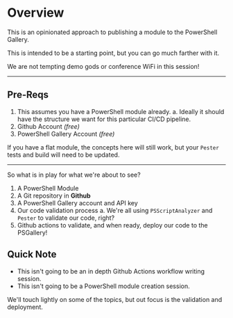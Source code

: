 # Overview

This is an opinionated approach to publishing a module to the PowerShell Gallery.

This is intended to be a starting point, but you can go much farther with it.

We are not tempting demo gods or conference WiFi in this session!

---

## Pre-Reqs

1. This assumes you have a PowerShell module already.
  a. Ideally it should have the structure we want for this particular CI/CD pipeline.
2. Github Account _(free)_
3. PowerShell Gallery Account _(free)_

If you have a flat module, the concepts here will still work, but your `Pester` tests and build will need to be updated.

---

So what is in play for what we're about to see?

1. A PowerShell Module
2. A Git repository in **Github**
3. A PowerShell Gallery account and API key
4. Our code validation process
  a. We're all using `PSScriptAnalyzer` and `Pester` to validate our code, right?
5. Github actions to validate, and when ready, deploy our code to the PSGallery!

## Quick Note

- This isn't going to be an in depth Github Actions workflow writing session.
- This isn't going to be a PowerShell module creation session.

We'll touch lightly on some of the topics, but out focus is the validation and deployment.



